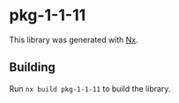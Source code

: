 # pkg-1-1-11

This library was generated with [Nx](https://nx.dev).

## Building

Run `nx build pkg-1-1-11` to build the library.
